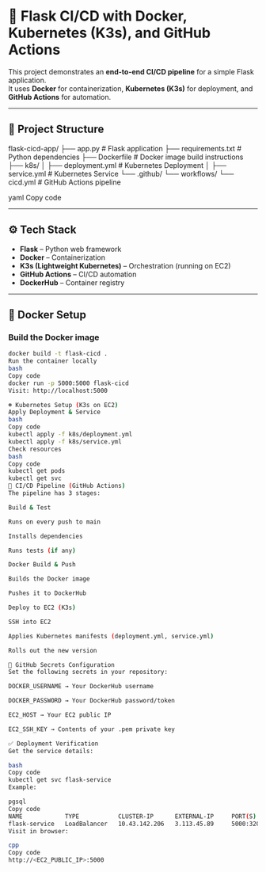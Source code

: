 # 🚀 Flask CI/CD with Docker, Kubernetes (K3s), and GitHub Actions

This project demonstrates an **end-to-end CI/CD pipeline** for a simple Flask application.  
It uses **Docker** for containerization, **Kubernetes (K3s)** for deployment, and **GitHub Actions** for automation.

---

## 📂 Project Structure
flask-cicd-app/
├── app.py # Flask application
├── requirements.txt # Python dependencies
├── Dockerfile # Docker image build instructions
├── k8s/
│ ├── deployment.yml # Kubernetes Deployment
│ ├── service.yml # Kubernetes Service
└── .github/
└── workflows/
└── cicd.yml # GitHub Actions pipeline

yaml
Copy code

---

## ⚙️ Tech Stack
- **Flask** – Python web framework  
- **Docker** – Containerization  
- **K3s (Lightweight Kubernetes)** – Orchestration (running on EC2)  
- **GitHub Actions** – CI/CD automation  
- **DockerHub** – Container registry  

---

## 🐳 Docker Setup

### Build the Docker image
```bash
docker build -t flask-cicd .
Run the container locally
bash
Copy code
docker run -p 5000:5000 flask-cicd
Visit: http://localhost:5000

☸️ Kubernetes Setup (K3s on EC2)
Apply Deployment & Service
bash
Copy code
kubectl apply -f k8s/deployment.yml
kubectl apply -f k8s/service.yml
Check resources
bash
Copy code
kubectl get pods
kubectl get svc
🔄 CI/CD Pipeline (GitHub Actions)
The pipeline has 3 stages:

Build & Test

Runs on every push to main

Installs dependencies

Runs tests (if any)

Docker Build & Push

Builds the Docker image

Pushes it to DockerHub

Deploy to EC2 (K3s)

SSH into EC2

Applies Kubernetes manifests (deployment.yml, service.yml)

Rolls out the new version

🔑 GitHub Secrets Configuration
Set the following secrets in your repository:

DOCKER_USERNAME → Your DockerHub username

DOCKER_PASSWORD → Your DockerHub password/token

EC2_HOST → Your EC2 public IP

EC2_SSH_KEY → Contents of your .pem private key

✅ Deployment Verification
Get the service details:

bash
Copy code
kubectl get svc flask-service
Example:

pgsql
Copy code
NAME            TYPE           CLUSTER-IP      EXTERNAL-IP     PORT(S)          AGE
flask-service   LoadBalancer   10.43.142.206   3.113.45.89     5000:32020/TCP   10m
Visit in browser:

cpp
Copy code
http://<EC2_PUBLIC_IP>:5000
